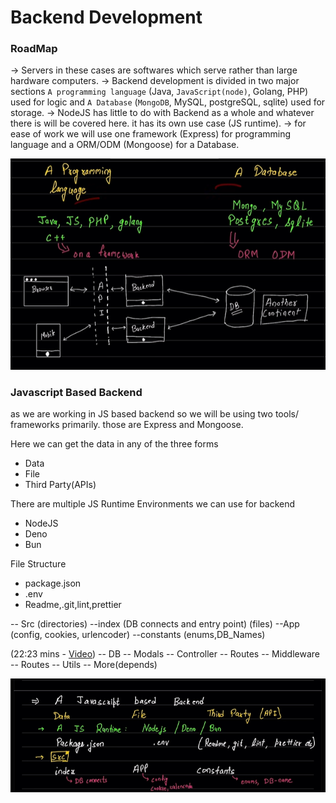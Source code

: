 # Backend Development
### RoadMap

-> Servers in these cases are softwares which serve rather than large hardware computers.
-> Backend development is divided in two major sections `A programming language` (Java, `JavaScript(node)`, Golang, PHP) used for logic and `A Database` (`MongoDB`, MySQL, postgreSQL, sqlite) used for storage. 
-> NodeJS has little to do with Backend as a whole and whatever there is will be covered here. it has its own use case (JS runtime).
-> for ease of work we will use one framework (Express) for programming language and a ORM/ODM (Mongoose) for a Database.

![illustrated](image.png)

### Javascript Based Backend
as we are working in JS based backend so we will be using two tools/ frameworks primarily. those are Express and Mongoose. 

Here we can get the data in any of the three forms
* Data
* File
* Third Party(APIs)
  
There are multiple JS Runtime Environments we can use for backend
* NodeJS
* Deno
* Bun

File Structure
* package.json
* .env
* Readme,.git,lint,prettier

-- Src (directories)
    --index (DB connects and entry point) (files)
    --App (config, cookies, urlencoder)
    --constants (enums,DB_Names)

(22:23 mins - [Video](https://www.youtube.com/watch?v=7fjOw8ApZ1I))
-- DB
-- Modals
-- Controller
-- Routes
-- Middleware
-- Routes
-- Utils
-- More(depends)

![ill_2](image-1.png)

